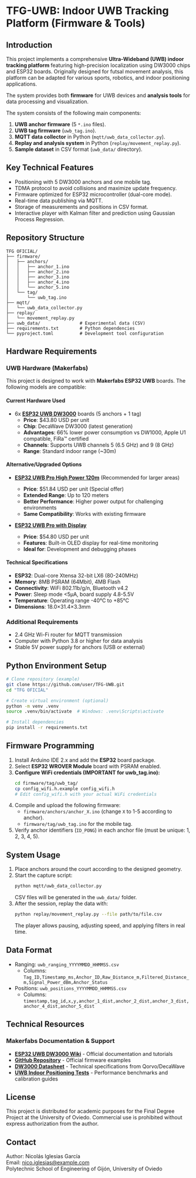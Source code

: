 # TFG-UWB: Indoor UWB Tracking Platform (Firmware & Tools)

## Introduction
This project implements a comprehensive **Ultra-Wideband (UWB) indoor tracking platform** featuring high-precision localization using DW3000 chips and ESP32 boards. Originally designed for futsal movement analysis, this platform can be adapted for various sports, robotics, and indoor positioning applications.

The system provides both **firmware** for UWB devices and **analysis tools** for data processing and visualization.

The system consists of the following main components:

1. **UWB anchor firmware** (5 `*.ino` files).  
2. **UWB tag firmware** (`uwb_tag.ino`).  
3. **MQTT data collector** in Python (`mqtt/uwb_data_collector.py`).  
4. **Replay and analysis system** in Python (`replay/movement_replay.py`).  
5. **Sample dataset** in CSV format (`uwb_data/` directory).

Key Technical Features
---------------------
* Positioning with 5 DW3000 anchors and one mobile tag.  
* TDMA protocol to avoid collisions and maximize update frequency.  
* Firmware optimized for ESP32 microcontroller (dual-core mode).  
* Real-time data publishing via MQTT.  
* Storage of measurements and positions in CSV format.  
* Interactive player with Kalman filter and prediction using Gaussian Process Regression.

Repository Structure
-------------------
```
TFG OFICIAL/
├── firmware/
│   ├── anchors/
│   │   ├── anchor_1.ino
│   │   ├── anchor_2.ino
│   │   ├── anchor_3.ino
│   │   ├── anchor_4.ino
│   │   └── anchor_5.ino
│   └── tag/
│       └── uwb_tag.ino
├── mqtt/
│   └── uwb_data_collector.py
├── replay/
│   └── movement_replay.py
├── uwb_data/               # Experimental data (CSV)
├── requirements.txt        # Python dependencies
└── pyproject.toml          # Development tool configuration
```

Hardware Requirements
--------------------

### UWB Hardware (Makerfabs)
This project is designed to work with **Makerfabs ESP32 UWB** boards. The following models are compatible:

#### Current Hardware Used
* 6x **[ESP32 UWB DW3000](https://www.makerfabs.com/esp32-uwb-dw3000.html)** boards (5 anchors + 1 tag)
  - **Price**: $43.80 USD per unit
  - **Chip**: DecaWave DW3000 (latest generation)
  - **Advantages**: 66% lower power consumption vs DW1000, Apple U1 compatible, FiRa™ certified
  - **Channels**: Supports UWB channels 5 (6.5 GHz) and 9 (8 GHz)
  - **Range**: Standard indoor range (~30m)

#### Alternative/Upgraded Options
* **[ESP32 UWB Pro High Power 120m](https://www.makerfabs.com/esp32-uwb-high-power-120m.html)** (Recommended for larger areas)
  - **Price**: $51.84 USD per unit (Special offer)
  - **Extended Range**: Up to 120 meters
  - **Better Performance**: Higher power output for challenging environments
  - **Same Compatibility**: Works with existing firmware

* **[ESP32 UWB Pro with Display](https://www.makerfabs.com/esp32-uwb-pro-with-display.html)**
  - **Price**: $54.80 USD per unit
  - **Features**: Built-in OLED display for real-time monitoring
  - **Ideal for**: Development and debugging phases

#### Technical Specifications
- **ESP32**: Dual-core Xtensa 32-bit LX6 (80-240MHz)
- **Memory**: 8MB PSRAM (64Mbit), 4MB Flash
- **Connectivity**: WiFi 802.11b/g/n, Bluetooth v4.2
- **Power**: Sleep mode <5µA, board supply 4.8-5.5V
- **Temperature**: Operating range -40°C to +85°C
- **Dimensions**: 18.0×31.4×3.3mm

### Additional Requirements
* 2.4 GHz Wi-Fi router for MQTT transmission  
* Computer with Python 3.8 or higher for data analysis  
* Stable 5V power supply for anchors (USB or external)

Python Environment Setup
------------------------
```bash
# Clone repository (example)
git clone https://github.com/user/TFG-UWB.git
cd "TFG OFICIAL"

# Create virtual environment (optional)
python -m venv .venv
source .venv/bin/activate  # Windows: .venv\Scripts\activate

# Install dependencies
pip install -r requirements.txt
```

Firmware Programming
--------------------
1. Install Arduino IDE 2.x and add the **ESP32** board package.  
2. Select **ESP32 WROVER Module** board with PSRAM enabled.  
3. **Configure WiFi credentials (IMPORTANT for uwb_tag.ino):**
   ```bash
   cd firmware/tag/uwb_tag/
   cp config_wifi.h.example config_wifi.h
   # Edit config_wifi.h with your actual WiFi credentials
   ```
4. Compile and upload the following firmware:
   * `firmware/anchors/anchor_X.ino` (change `X` to 1-5 according to anchor).  
   * `firmware/tag/uwb_tag.ino` for the mobile tag.
5. Verify anchor identifiers (`ID_PONG`) in each anchor file (must be unique: 1, 2, 3, 4, 5).

System Usage
------------
1. Place anchors around the court according to the designed geometry.  
2. Start the capture script:
   ```bash
   python mqtt/uwb_data_collector.py
   ```
   CSV files will be generated in the `uwb_data/` folder.
3. After the session, replay the data with:
   ```bash
   python replay/movement_replay.py --file path/to/file.csv
   ```
   The player allows pausing, adjusting speed, and applying filters in real time.

Data Format
-----------
* Ranging: `uwb_ranging_YYYYMMDD_HHMMSS.csv`  
  * Columns: `Tag_ID,Timestamp_ms,Anchor_ID,Raw_Distance_m,Filtered_Distance_m,Signal_Power_dBm,Anchor_Status`
* Positions: `uwb_positions_YYYYMMDD_HHMMSS.csv`  
  * Columns: `timestamp,tag_id,x,y,anchor_1_dist,anchor_2_dist,anchor_3_dist,anchor_4_dist,anchor_5_dist`

Technical Resources
------------------

### Makerfabs Documentation & Support
* **[ESP32 UWB DW3000 Wiki](https://wiki.makerfabs.com/)** - Official documentation and tutorials
* **[GitHub Repository](https://github.com/Makerfabs/Makerfabs-ESP32-UWB-DW3000)** - Official firmware examples
* **[DW3000 Datasheet](https://www.makerfabs.com/)** - Technical specifications from Qorvo/DecaWave
* **[UWB Indoor Positioning Tests](https://www.makerfabs.com/)** - Performance benchmarks and calibration guides

License
-------
This project is distributed for academic purposes for the Final Degree Project at the University of Oviedo. Commercial use is prohibited without express authorization from the author.

Contact
-------
Author: Nicolás Iglesias García  
Email: nico.iglesias@example.com  
Polytechnic School of Engineering of Gijón, University of Oviedo